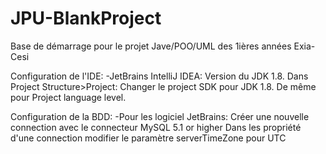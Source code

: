 # JPU-BlankProject

Base de démarrage pour le projet Jave/POO/UML des 1ières années Exia-Cesi

Configuration de l'IDE:
-JetBrains IntelliJ IDEA:
  Version du JDK 1.8.
  Dans Project Structure>Project:
  Changer le project SDK pour JDK 1.8.
  De même pour Project language level.

Configuration de la BDD:
-Pour les logiciel JetBrains:
  Créer une nouvelle connection avec le connecteur MySQL 5.1 or higher
  Dans les propriété d'une connection modifier le paramètre  serverTimeZone pour UTC